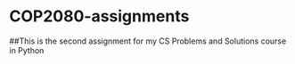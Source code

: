 # COP2080-assignments
##This is the second assignment for my CS Problems and Solutions course in Python
